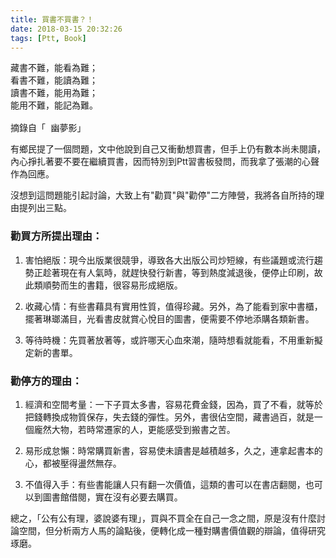 ```yaml
---
title: 買書不買書？！
date: 2018-03-15 20:32:26
tags: [Ptt, Book]
---
```


<pre>
藏書不難，能看為難；
看書不難，能讀為難； 
讀書不難，能用為難； 
能用不難，能記為難。

摘錄自「 幽夢影」
</pre>

<!-- more -->

有鄉民提了一個問題，文中他說到自己又衝動想買書，但手上仍有數本尚未閱讀，內心掙扎著要不要在繼續買書，因而特別到Ptt習書板發問，而我拿了張潮的心聲作為回應。

沒想到這問題能引起討論，大致上有"勸買"與"勸停"二方陣營，我將各自所持的理由提列出三點。

### 勸買方所提出理由：

1. 害怕絕版：現今出版業很競爭，導致各大出版公司炒短線，有些議題或流行趨勢正趁著現在有人氣時，就趕快發行新書，等到熱度減退後，便停止印刷，故此類順勢而生的書籍，很容易形成絕版。

2. 收藏心情：有些書藉具有實用性質，值得珍藏。另外，為了能看到家中書櫃，擺著琳瑯滿目，光看書皮就賞心悅目的圖書，便需要不停地添購各類新書。

3. 等待時機：先買著放著等，或許哪天心血來潮，隨時想看就能看，不用重新擬定新的書單。

### 勸停方的理由：

1. 經濟和空間考量：一下子買太多書，容易花費金錢，因為，買了不看，就等於把錢轉換成物質保存，失去錢的彈性。另外，書很佔空間，藏書過百，就是一個龐然大物，若時常遷家的人，更能感受到搬書之苦。

2. 易形成怠懶：時常購買新書，容易使未讀書是越積越多，久之，連拿起書本的心，都被壓得盪然無存。

3. 不值得入手：有些書能讓人只有翻一次價值，這類的書可以在書店翻閱，也可以到圖書館借閱，實在沒有必要去購買。

總之，「公有公有理，婆說婆有理」，買與不買全在自己一念之間，原是沒有什麼討論空間，但分析兩方人馬的論點後，便轉化成一種對購書價值觀的辯論，值得研究琢磨。
